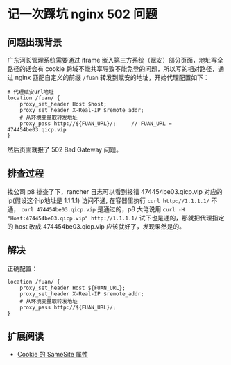 # 记一次踩坑 nginx 502 问题

## 问题出现背景
广东河长管理系统需要通过 iframe 嵌入第三方系统（赋安）部分页面，地址写全路径的话会有 cookie 跨域不能共享导致不能免登的问题，所以写的相对路径，通过 nginx 匹配自定义的前缀 `/fuan` 转发到赋安的地址，开始代理配置如下：
```
# 代理赋安url地址
location /fuan/ {
    proxy_set_header Host $host;
    proxy_set_header X-Real-IP $remote_addr;
    # 从环境变量取转发地址
    proxy_pass http://${FUAN_URL}/;     // FUAN_URL = 474454be03.qicp.vip
}
```
然后页面就报了 502 Bad Gateway 问题。

## 排查过程
找公司 p8 排查了下，rancher 日志可以看到报错 474454be03.qicp.vip 对应的 ip(假设这个ip地址是 1.1.1.1) 访问不通,  在容器里执行 `curl http://1.1.1.1/` 不通， `curl 474454be03.qicp.vip` 是通过的，p8 大佬说用 `curl -H "Host:474454be03.qicp.vip" http://1.1.1.1/` 试下也是通的，那就把代理指定的 host 改成 474454be03.qicp.vip 应该就好了，发现果然是的。

## 解决
正确配置：
```
location /fuan/ {
    proxy_set_header Host ${FUAN_URL}; 
    proxy_set_header X-Real-IP $remote_addr;
    # 从环境变量取转发地址
    proxy_pass http://${FUAN_URL}/;
}
```

## 扩展阅读
- [Cookie 的 SameSite 属性](https://www.ruanyifeng.com/blog/2019/09/cookie-samesite.html)